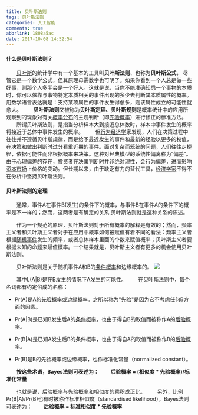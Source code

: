 ```yaml
---
title: 贝叶斯法则
tags: 贝叶斯法则
categories: 人工智能
comments: true
abbrlink: 1808a5ac
date: 2017-10-08 14:52:54
---
```

#### 什么是贝叶斯法则？
　　[贝叶斯](http://wiki.mbalib.com/wiki/%E8%B4%9D%E5%8F%B6%E6%96%AF)的统计学中有一个基本的工具叫**贝叶斯法则**、也称为**贝叶斯公式**， 尽管它是一个数学公式，但其原理毋需数字也可明了。如果你看到一个人总是做一些好事，则那个人多半会是一个好人。这就是说，当你不能准确知悉一个事物的本质时，你可以依靠与事物特定本质相关的事件出现的多少去判断其本质属性的概率。 用数学语言表达就是：支持某项属性的事件发生得愈多，则该属性成立的可能性就愈大。
　　**贝叶斯法则**又被称为**贝叶斯定理、贝叶斯规则**是概率统计中的应用所观察到的现象对有关[概率分布](http://wiki.mbalib.com/wiki/%E6%A6%82%E7%8E%87%E5%88%86%E5%B8%83)的主观判断（即[先验概率](http://wiki.mbalib.com/wiki/%E5%85%88%E9%AA%8C%E6%A6%82%E7%8E%87)）进行修正的标准方法。
　　所谓贝叶斯法则，是指当分析样本大到接近总体数时，样本中事件发生的概率将接近于总体中事件发生的概率。
　　但[行为经济学](http://wiki.mbalib.com/wiki/%E8%A1%8C%E4%B8%BA%E7%BB%8F%E6%B5%8E%E5%AD%A6)家发现，人们在决策过程中往往并不遵循贝叶斯规律，而是给予最近发生的事件和最新的经验以更多的权值，在决策和做出判断时过分看重近期的事件。面对复杂而笼统的问题，人们往往走捷径，依据可能性而非根据概率来决策。这种对经典模型的系统性偏离称为“偏差”。由于心理偏差的存在，投资者在决策判断时并非绝对理性，会行为偏差，进而影响[资本市场](http://wiki.mbalib.com/wiki/%E8%B5%84%E6%9C%AC%E5%B8%82%E5%9C%BA)上价格的变动。但长期以来，由于缺乏有力的替代工具，[经济学家](http://wiki.mbalib.com/wiki/%E7%BB%8F%E6%B5%8E%E5%AD%A6%E5%AE%B6)不得不在分析中坚持贝叶斯法则。



#### 贝叶斯法则的定理

　　通常，事件A在事件B(发生)的条件下的概率，与事件B在事件A的条件下的概率是不一样的；然而，这两者是有确定的关系,贝叶斯法则就是这种关系的陈述。

　　作为一个规范的原理，贝叶斯法则对于所有概率的解释是有效的；然而，频率主义者和贝叶斯主义者对于在应用中概率如何被赋值有着不同的看法：频率主义者根据[随机事件](http://wiki.mbalib.com/wiki/%E9%9A%8F%E6%9C%BA%E4%BA%8B%E4%BB%B6)发生的频率，或者总体样本里面的个数来赋值概率；贝叶斯主义者要根据未知的命题来赋值概率。一个结果就是，贝叶斯主义者有更多的机会使用贝叶斯法则。

　　贝叶斯法则是关于随机事件A和B的[条件概率](http://wiki.mbalib.com/wiki/%E6%9D%A1%E4%BB%B6%E6%A6%82%E7%8E%87)和边缘概率的。
![](http://upload-images.jianshu.io/upload_images/3164735-d203a62a4051617a.png?imageMogr2/auto-orient/strip%7CimageView2/2/w/1240)

　　其中L(A|B)是在B发生的情况下A发生的可能性。
　　在贝叶斯法则中，每个名词都有约定俗成的名称：
- Pr(A)是A的[先验概率](http://wiki.mbalib.com/wiki/%E5%85%88%E9%AA%8C%E6%A6%82%E7%8E%87)或边缘概率。之所以称为"先验"是因为它不考虑任何B方面的因素。

- Pr(A|B)是已知B发生后A的[条件概率](http://wiki.mbalib.com/wiki/%E6%9D%A1%E4%BB%B6%E6%A6%82%E7%8E%87)，也由于得自B的取值而被称作A的[后验概率](http://wiki.mbalib.com/wiki/%E5%90%8E%E9%AA%8C%E6%A6%82%E7%8E%87)。

- Pr(B|A)是已知A发生后B的条件概率，也由于得自A的取值而被称作B的[后验概率](http://wiki.mbalib.com/wiki/%E5%90%8E%E9%AA%8C%E6%A6%82%E7%8E%87)。

- Pr(B)是B的先验概率或边缘概率，也作标准化常量（normalized constant）。

　　**按这些术语，Bayes法则可表述为：**
　　**后验概率 = (相似度 * 先验概率)/标准化常量**

　　也就是说，后验概率与先验概率和相似度的乘积成正比。
　　另外，比例Pr(B|A)/Pr(B)也有时被称作标准相似度（standardised likelihood），Bayes法则可表述为：
　　**后验概率 = 标准相似度 * 先验概率**
